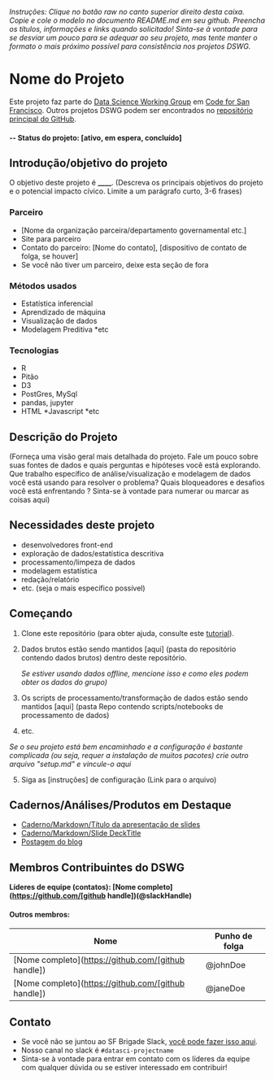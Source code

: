 _Instruções: Clique no botão raw no canto superior direito desta caixa. Copie e cole o modelo no documento README.md em seu github. Preencha os títulos, informações e links quando solicitado! Sinta-se à vontade para se desviar um pouco para se adequar ao seu projeto, mas tente manter o formato o mais próximo possível para consistência nos projetos DSWG._

# Nome do Projeto

Este projeto faz parte do [Data Science Working Group](http://datascience.codeforsanfrancisco.org) em [Code for San Francisco](http://www.codeforsanfrancisco.org). Outros projetos DSWG podem ser encontrados no [repositório principal do GitHub](https://github.com/sfbrigade/data-science-wg).

#### -- Status do projeto: [ativo, em espera, concluído]

## Introdução/objetivo do projeto

O objetivo deste projeto é **\_\_\_\_**. (Descreva os principais objetivos do projeto e o potencial impacto cívico. Limite a um parágrafo curto, 3-6 frases)

### Parceiro

- [Nome da organização parceira/departamento governamental etc.]
- Site para parceiro
- Contato do parceiro: [Nome do contato], [dispositivo de contato de folga, se houver]
- Se você não tiver um parceiro, deixe esta seção de fora

### Métodos usados

- Estatística inferencial
- Aprendizado de máquina
- Visualização de dados
- Modelagem Preditiva
  \*etc

### Tecnologias

- R
- Pitão
- D3
- PostGres, MySql
- pandas, jupyter
- HTML
  *Javascript
  *etc

## Descrição do Projeto

(Forneça uma visão geral mais detalhada do projeto. Fale um pouco sobre suas fontes de dados e quais perguntas e hipóteses você está explorando. Que trabalho específico de análise/visualização e modelagem de dados você está usando para resolver o problema? Quais bloqueadores e desafios você está enfrentando ? Sinta-se à vontade para numerar ou marcar as coisas aqui)

## Necessidades deste projeto

- desenvolvedores front-end
- exploração de dados/estatística descritiva
- processamento/limpeza de dados
- modelagem estatística
- redação/relatório
- etc. (seja o mais específico possível)

## Começando

1. Clone este repositório (para obter ajuda, consulte este [tutorial](https://help.github.com/articles/cloning-a-repository/)).
2. Dados brutos estão sendo mantidos [aqui] (pasta do repositório contendo dados brutos) dentro deste repositório.

   _Se estiver usando dados offline, mencione isso e como eles podem obter os dados do grupo)_

3. Os scripts de processamento/transformação de dados estão sendo mantidos [aqui] (pasta Repo contendo scripts/notebooks de processamento de dados)
4. etc.

_Se o seu projeto está bem encaminhado e a configuração é bastante complicada (ou seja, requer a instalação de muitos pacotes) crie outro arquivo "setup.md" e vincule-o aqui_

5. Siga as [instruções] de configuração (Link para o arquivo)

## Cadernos/Análises/Produtos em Destaque

- [Caderno/Markdown/Título da apresentação de slides](link)
- [Caderno/Markdown/Slide DeckTitle](link)
- [Postagem do blog](link)

## Membros Contribuintes do DSWG

**Líderes de equipe (contatos): [Nome completo](https://github.com/[github handle])(@slackHandle)**

#### Outros membros:

| Nome                                                | Punho de folga |
| --------------------------------------------------- | -------------- |
| [Nome completo](https://github.com/[github handle]) | @johnDoe       |
| [Nome completo](https://github.com/[github handle]) | @janeDoe       |

## Contato

- Se você não se juntou ao SF Brigade Slack, [você pode fazer isso aqui](http://c4sf.me/slack).
- Nosso canal no slack é `#datasci-projectname`
- Sinta-se à vontade para entrar em contato com os líderes da equipe com qualquer dúvida ou se estiver interessado em contribuir!
